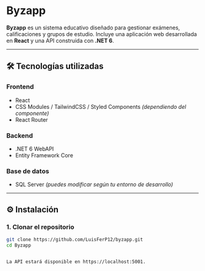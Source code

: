 # Byzapp

**Byzapp** es un sistema educativo diseñado para gestionar exámenes, calificaciones y grupos de estudio. Incluye una aplicación web desarrollada en **React** y una API construida con **.NET 6**.

---

## 🛠 Tecnologías utilizadas

### Frontend
- React
- CSS Modules / TailwindCSS / Styled Components *(dependiendo del componente)*
- React Router

### Backend
- .NET 6 WebAPI
- Entity Framework Core

### Base de datos
- SQL Server *(puedes modificar según tu entorno de desarrollo)*

---

## ⚙️ Instalación

### 1. Clonar el repositorio

```bash
git clone https://github.com/LuisFerP12/byzapp.git
cd Byzapp


La API estará disponible en https://localhost:5001.

